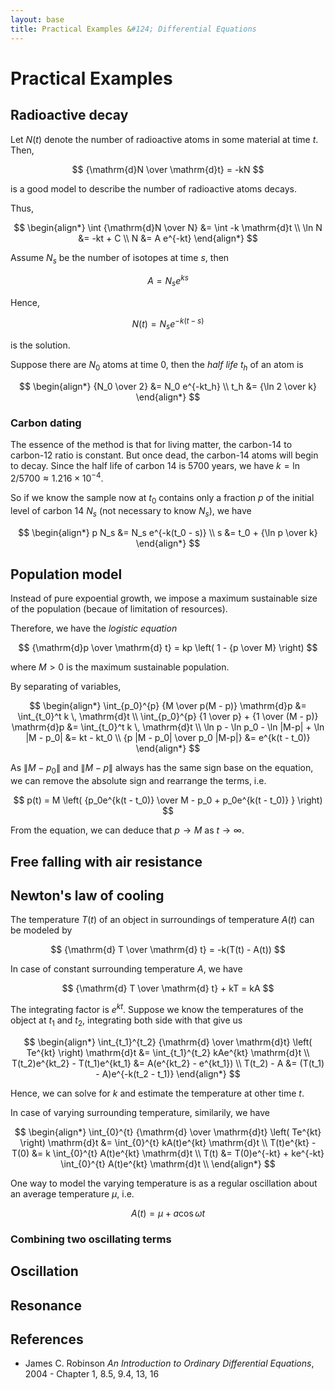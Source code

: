 ```yaml
---
layout: base
title: Practical Examples &#124; Differential Equations
---
```


# Practical Examples

## Radioactive decay

Let $N(t)$ denote the number of radioactive atoms in some material at time $t$. Then,

$$
{\mathrm{d}N \over \mathrm{d}t} = -kN
$$

is a good model to describe the number of radioactive atoms decays.

Thus,

$$
\begin{align*}
\int {\mathrm{d}N \over N} &= \int -k \mathrm{d}t \\
\ln N &= -kt + C \\
N &= A e^{-kt}
\end{align*}
$$

Assume $N_s$ be the number of isotopes at time $s$, then

$$
A = N_s e^{ks}
$$

Hence,

$$
N(t) = N_s e^{-k(t - s)}
$$

is the solution.

Suppose there are $N_0$ atoms at time $0$, then the _half life_ $t_h$ of an atom is

$$
\begin{align*}
{N_0 \over 2} &= N_0 e^{-kt_h} \\
t_h &= {\ln 2 \over k}
\end{align*}
$$

### Carbon dating

The essence of the method is that for living matter, the carbon-14 to carbon-12 ratio is constant.
But once dead, the carbon-14 atoms will begin to decay.
Since the half life of carbon 14 is 5700 years, we have $k = \ln 2 / 5700 \approx 1.216 \times 10^{-4}$.

So if we know the sample now at $t_0$ contains only a fraction $p$ of the initial level of carbon 14 $N_s$ (not necessary to know $N_s$), we have

$$
\begin{align*}
p N_s &= N_s e^{-k(t_0 - s)} \\
s &= t_0 + {\ln p \over k}
\end{align*}
$$

## Population model

Instead of pure expoential growth, we impose a maximum sustainable size of the population (becaue of limitation of resources).

Therefore, we have the _logistic equation_

$$
{\mathrm{d}p \over \mathrm{d} t} = kp \left( 1 - {p \over M} \right)
$$

where $M > 0$ is the maximum sustainable population.

By separating of variables,

$$
\begin{align*}
\int_{p_0}^{p} {M \over p(M - p)} \mathrm{d}p &= \int_{t_0}^t k \, \mathrm{d}t \\
\int_{p_0}^{p} {1 \over p} + {1 \over (M - p)} \mathrm{d}p &= \int_{t_0}^t k \, \mathrm{d}t \\
\ln p - \ln p_0 - \ln |M-p| + \ln |M - p_0| &= kt - kt_0 \\
{p |M - p_0| \over p_0 |M-p|} &= e^{k(t - t_0)}
\end{align*}
$$

As $\|M - p_0\|$ and $\|M - p\|$ always has the same sign base on the equation,
we can remove the absolute sign and rearrange the terms, i.e.

$$
p(t) = M \left( {p_0e^{k(t - t_0)} \over M - p_0 + p_0e^{k(t - t_0)} } \right)
$$

From the equation, we can deduce that $p \to M$ as $t \to \infty$.

## Free falling with air resistance

## Newton's law of cooling

The temperature $T(t)$ of an object in surroundings of temperature $A(t)$ can be modeled by

$$
{\mathrm{d} T \over \mathrm{d} t} = -k(T(t) - A(t))
$$

In case of constant surrounding temperature $A$, we have

$$
{\mathrm{d} T \over \mathrm{d} t} + kT = kA
$$

The integrating factor is $e^{kt}$. Suppose we know the temperatures of the object at $t_1$ and $t_2$, integrating both side with that give us

$$
\begin{align*}
\int_{t_1}^{t_2} {\mathrm{d} \over \mathrm{d}t} \left( Te^{kt} \right) \mathrm{d}t &= \int_{t_1}^{t_2} kAe^{kt} \mathrm{d}t \\
T(t_2)e^{kt_2} - T(t_1)e^{kt_1} &= A(e^{kt_2} - e^{kt_1}) \\
T(t_2) - A &= (T(t_1) - A)e^{-k(t_2 - t_1)}
\end{align*}
$$

Hence, we can solve for $k$ and estimate the temperature at other time $t$.

In case of varying surrounding temperature, similarily, we have

$$
\begin{align*}
\int_{0}^{t} {\mathrm{d} \over \mathrm{d}t} \left( Te^{kt} \right) \mathrm{d}t &= \int_{0}^{t} kA(t)e^{kt} \mathrm{d}t \\
T(t)e^{kt} - T(0) &= k \int_{0}^{t} A(t)e^{kt} \mathrm{d}t \\
T(t) &= T(0)e^{-kt} + ke^{-kt} \int_{0}^{t} A(t)e^{kt} \mathrm{d}t \\
\end{align*}
$$

One way to model the varying temperature is as a regular oscillation about an average temperature $\mu$, i.e.

$$
A(t) = \mu + a \cos \omega t
$$

### Combining two oscillating terms

## Oscillation

## Resonance

## References

* James C. Robinson _An Introduction to Ordinary Differential Equations_, 2004 - Chapter 1, 8.5, 9.4, 13, 16
